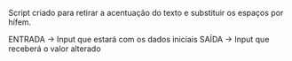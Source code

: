 Script criado para retirar a acentuação do texto e substituir os espaços por hífem.

ENTRADA -> Input que estará com os dados iniciais
SAÍDA -> Input que receberá o valor alterado
